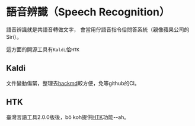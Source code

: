 # 語音辨識（Speech Recognition）
語音辨識就是共語音轉做文字，
會當用佇語音指令佮問答系統（親像蘋果公司的Siri）。

這方面的開源工具有`Kaldi`佮`HTK`

## Kaldi
文件變動傷緊，整理去[hackmd](https://hackmd.io/c/rynyewdXG/)較方便，免等github的CI。
   
## HTK
臺灣言語工具2.0.0版後，bô koh提供[HTK](http://htk.eng.cam.ac.uk/)功能--ah。
